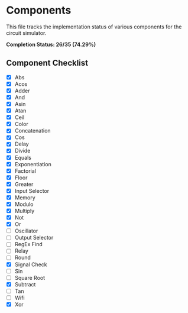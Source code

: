 # Components

This file tracks the implementation status of various components for the circuit simulator.

**Completion Status: 26/35 (74.29%)**

## Component Checklist

- [x] Abs
- [x] Acos
- [x] Adder
- [x] And
- [x] Asin
- [x] Atan
- [x] Ceil
- [x] Color
- [x] Concatenation
- [x] Cos
- [x] Delay
- [x] Divide
- [x] Equals
- [x] Exponentiation
- [x] Factorial
- [x] Floor
- [x] Greater
- [x] Input Selector
- [x] Memory
- [x] Modulo
- [x] Multiply
- [x] Not
- [x] Or
- [ ] Oscillator
- [ ] Output Selector
- [ ] RegEx Find
- [ ] Relay
- [ ] Round
- [x] Signal Check
- [ ] Sin
- [ ] Square Root
- [x] Subtract
- [ ] Tan
- [ ] Wifi
- [x] Xor 
